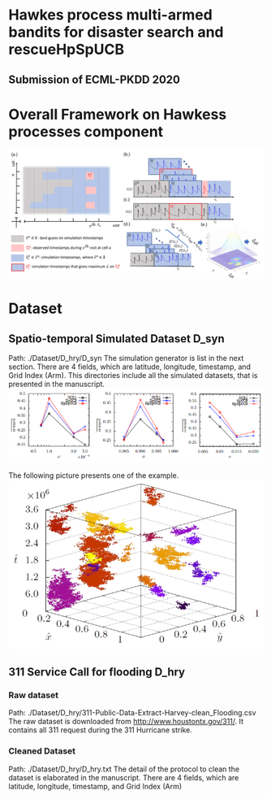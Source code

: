 # Hawkes process multi-armed bandits for disaster search and rescueHpSpUCB 
## Submission of ECML-PKDD 2020

# Overall Framework on Hawkess processes component
<img src="./Figure/FrameWork.jpg" width="900px">


# Dataset
## Spatio-temporal Simulated Dataset D_syn

Path: ./Dataset/D_hry/D_syn
The simulation generator is list in the next section. 
There are 4 fields, which are latitude, longitude, timestamp, and Grid Index (Arm).
This directories include all the simulated datasets, that is presented in the manuscript.
<img src="./Figure/Simulation_Parameters.png" width="900px">

The following picture presents one of the example.
![Optional Text](./Figure/Simulate.jpg) 

## 311 Service Call for flooding D_hry
### Raw dataset

Path: ./Dataset/D_hry/311-Public-Data-Extract-Harvey-clean_Flooding.csv
The raw dataset is downloaded from http://www.houstontx.gov/311/.
It contains all 311 request during the 311 Hurricane strike.

### Cleaned Dataset

Path: ./Dataset/D_hry/D_hry.txt
The detail of the protocol to clean the dataset is elaborated in the manuscript.
There are 4 fields, which are latitude, longitude, timestamp, and Grid Index (Arm) 



